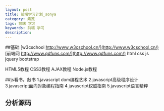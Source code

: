 ```yaml
---
layout: post
title: 前端学习计划_sonya
category: 素笺
tags: 前端 学习
keywords: 前端 学习
description: 
---
```


##基础
[w3cschool http://www.w3cschool.cn/](http://www.w3cschool.cn/)
[前端网 http://www.qdfuns.com/](http://www.qdfuns.com/)
html
css
js
jquery
bootstrap

HTML5教程
CSS3教程
AJAX教程
Node.js教程

##js看书，敲书
1.javascript dom编程艺术
2.javascript高级程序设计
3.javascript面向对象编程指南
4.javascript权威指南
5.javascript语言精粹

## 分析源码